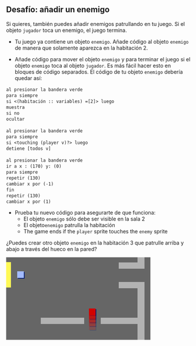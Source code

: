 ## Desafío: añadir un enemigo

Si quieres, también puedes añadir enemigos patrullando en tu juego. Si el objeto `jugador` toca un enemigo, el juego termina.

+ Tu juego ya contiene un objeto `enemigo`. Añade código al objeto `enemigo` de manera que solamente aparezca en la habitación 2.

+ Añade código para mover el objeto `enemigo` y para terminar el juego si el objeto `enemigo` toca al objeto `jugador`. Es más fácil hacer esto en bloques de código separados. El código de tu objeto `enemigo` debería quedar así:

```blocks3
al presionar la bandera verde
para siempre
si <(habitación :: variables) =[2]> luego
muestra
si no
ocultar

al presionar la bandera verde
para siempre
si <touching (player v)?> luego
detiene [todos v]

al presionar la bandera verde
ir a x : (170) y: (0)
para siempre
repetir (130)
cambiar x por (-1)
fin
repetir (130)
cambiar x por (1)
```

+ Prueba tu nuevo código para asegurarte de que funciona: 
    + El objeto `enemigo` sólo debe ser visible en la sala 2
    + El objeto` enemigo ` patrulla la habitación
    + The game ends if the `player` sprite touches the `enemy` sprite

¿Puedes crear otro objeto `enemigo` en la habitación 3 que patrulle arriba y abajo a través del hueco en la pared?

![captura de pantalla](images/world-enemy2.png)